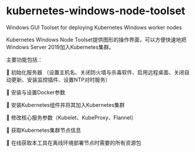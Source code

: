 # kubernetes-windows-node-toolset
Windows GUI Toolset for deploying Kubernetes Windows worker nodes

Kubernetes Windows Node Toolset提供图形的操作界面，可以方便快速地把Windows Server 2019加入Kubernetes集群。

主要功能包括：

	初始化服务器 （设置主机名、关闭防火墙与杀毒软件、启用远程桌面、关闭自动更新、安装监控插件、设置NTP对时服务）

	安装与设置Docker参数

	安装Kubernetes组件并将其加入Kubernetes集群

	修改核心服务参数（Kubelet、KubeProxy、Flannel）

	获取Kubernetes集群节点信息

	在线获取本工具在离线环境部署节点时需要的所有资源包

